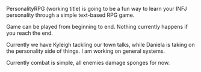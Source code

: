 PersonalityRPG (working title) is going to be a fun way to learn your INFJ personality through a simple text-based RPG game.

Game can be played from beginning to end. Nothing currently happens if you reach the end.

Currently we have Kyleigh tackling our town talks, while Daniela is taking on the personality side of things. I am working on general systems.

Currently combat is simple, all enemies damage sponges for now.
